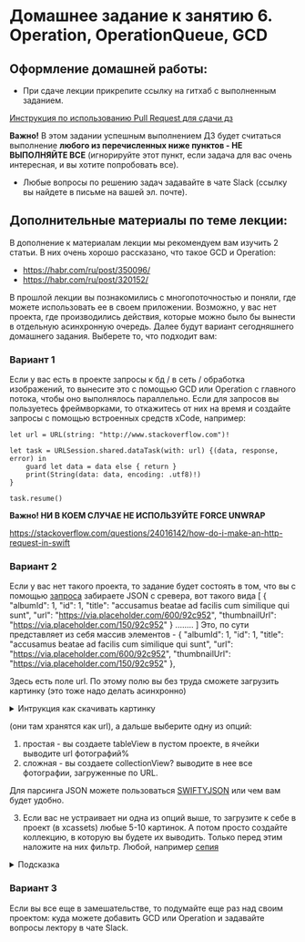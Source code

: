 # Домашнее задание к занятию 6. Operation, OperationQueue, GCD

## Оформление домашней работы:
* При сдаче лекции прикрепите ссылку на гитхаб с выполненным заданием.

[Инструкция по использованию Pull Request для сдачи дз](https://github.com/netology-code/iosint-homeworks/blob/main/Pull%20request's%20guideline.md)

**Важно!** В этом задании успешным выполнением ДЗ будет считаться выполнение **любого из перечисленных ниже пунктов - НЕ ВЫПОЛНЯЙТЕ ВСЕ** (игнорируйте этот пункт, если задача для вас очень интересная, и вы хотите попробовать все).
* Любые вопросы по решению задач задавайте в чате Slack (ссылку вы найдете в письме на вашей эл. почте).


## Дополнительные материалы по теме лекции:
В дополнение к материалам лекции мы рекомендуем вам изучить 2 статьи. В них очень хорошо рассказано, что такое GCD и Operation:
* https://habr.com/ru/post/350096/
* https://habr.com/ru/post/320152/


В прошлой лекции вы познакомились с многопоточностью и поняли, где можете использовать ее в своем приложении. Возможно, у вас нет проекта, где производились действия, которые можно было бы вынести в отдельную асинхронную очередь. Далее будут вариант сегодняшнего домашнего задания. Выберете то, что подходит вам:

### Вариант 1
Если у вас есть в проекте запросы к бд / в сеть / обработка изображений, то вынесите это с помощью GCD или Operation с главного потока, чтобы оно выполнялось параллельно. 
Если для запросов вы пользуетесь фреймворками, то откажитесь от них на время и создайте запросы с помощью встроенных средств xCode, например:

    let url = URL(string: "http://www.stackoverflow.com")!
    
    let task = URLSession.shared.dataTask(with: url) {(data, response, error) in
        guard let data = data else { return }
        print(String(data: data, encoding: .utf8)!)
    }

    task.resume()
    

**Важно! НИ В КОЕМ СЛУЧАЕ НЕ ИСПОЛЬЗУЙТЕ FORCE UNWRAP**

https://stackoverflow.com/questions/24016142/how-do-i-make-an-http-request-in-swift

### Вариант 2
Если у вас нет такого проекта, то задание будет состоять в том, что вы с помощью [запроса](https://jsonplaceholder.typicode.com/photos) забираете JSON с сревера, вот такого вида
[
  {
    "albumId": 1,
    "id": 1,
    "title": "accusamus beatae ad facilis cum similique qui sunt",
    "url": "https://via.placeholder.com/600/92c952",
    "thumbnailUrl": "https://via.placeholder.com/150/92c952"
  }
  ........
  ]
 Это, по сути представляет из себя массив элементов - 
 {
    "albumId": 1,
    "id": 1,
    "title": "accusamus beatae ad facilis cum similique qui sunt",
    "url": "https://via.placeholder.com/600/92c952",
    "thumbnailUrl": "https://via.placeholder.com/150/92c952"
  },
  
  Здесь есть поле url. По этому полю вы без труда сможете загрузить картинку (это тоже надо делать асинхронно)
 <details>
<summary>Интрукция как скачивать картинку</summary>
/// забираете данные из сети по URL
func getData(from url: URL, completion: @escaping (Data?, URLResponse?, Error?) -> ()) {
    URLSession.shared.dataTask(with: url, completionHandler: completion).resume()
}


/// преобразуете их в картинку
func downloadImage(from url: URL) {
    print("Download Started")
    getData(from: url) { data, response, error in
        guard let data = data, error == nil else { return }
        print(response?.suggestedFilename ?? url.lastPathComponent)
        print("Download Finished")
        DispatchQueue.main.async() { [weak self] in
            self?.imageView.image = UIImage(data: data)
        }
    }
}

/// пример использования
override func viewDidLoad() {
    super.viewDidLoad()
    // Do any additional setup after loading the view, typically from a nib.
    print("Begin of code")
    let url = URL(string: "https://via.placeholder.com/600/92c952")! // сюда вставляете URL
    downloadImage(from: url)
    print("End of code. The image will continue downloading in the background and it will be loaded when it ends.")
}

//// Или можете написать extension к UIImageView
extension UIImageView {
    func downloaded(from url: URL, contentMode mode: UIView.ContentMode = .scaleAspectFit) {
        contentMode = mode
        URLSession.shared.dataTask(with: url) { data, response, error in
            guard
                let httpURLResponse = response as? HTTPURLResponse, httpURLResponse.statusCode == 200,
                let mimeType = response?.mimeType, mimeType.hasPrefix("image"),
                let data = data, error == nil,
                let image = UIImage(data: data)
                else { return }
            DispatchQueue.main.async() { [weak self] in
                self?.image = image
            }
        }.resume()
    }
    func downloaded(from link: String, contentMode mode: UIView.ContentMode = .scaleAspectFit) { 
        guard let url = URL(string: link) else { return }
        downloaded(from: url, contentMode: mode)
    }
}

imageView.downloaded(from: "Здесь ваш URL")
</details>
  
  
(они там хранятся как url), а дальше выберите одну из опций:
 
1) простая - вы создаете tableView в пустом проекте, в ячейки выводите url фотографий%
2) сложная - вы создаете collectionView? выводите в нее все фотографии, загруженные по URL.

Для парсинга JSON можете пользоваться [SWIFTYJSON](https://github.com/SwiftyJSON/SwiftyJSON) или чем вам будет удобно.

3) Если вас не устраивает ни одна из опций выше, то загрузите к себе в проект (в xcassets) любые 5-10 картинок. А потом просто создайте коллекцию, в которую вы будете их выводить. Только перед этим наложите на них фильтр. Любой, например [сепия](https://developer.apple.com/documentation/coreimage/processing_an_image_using_built-in_filters)

<details>
<summary>Подсказка</summary>
Это сделано здесь https://habr.com/ru/post/320152/

</details>

### Вариант 3
Если вы все еще в замешательстве, то подумайте еще раз над своим проектом: куда можете добавить GCD или Operation и задавайте вопросы лектору в чате Slack. 
